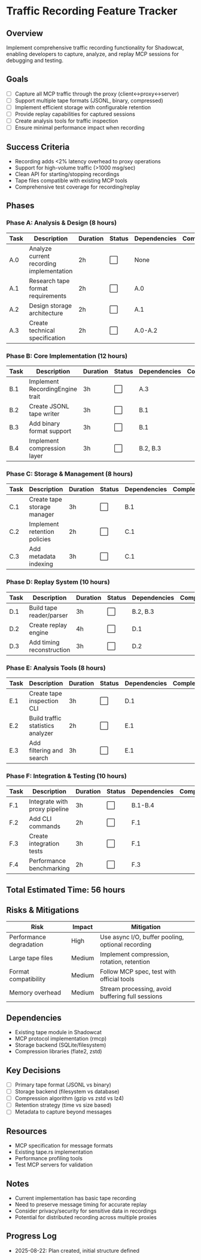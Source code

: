 # Traffic Recording Feature Tracker

## Overview
Implement comprehensive traffic recording functionality for Shadowcat, enabling developers to capture, analyze, and replay MCP sessions for debugging and testing.

## Goals
- [ ] Capture all MCP traffic through the proxy (client↔proxy↔server)
- [ ] Support multiple tape formats (JSONL, binary, compressed)
- [ ] Implement efficient storage with configurable retention
- [ ] Provide replay capabilities for captured sessions
- [ ] Create analysis tools for traffic inspection
- [ ] Ensure minimal performance impact when recording

## Success Criteria
- Recording adds <2% latency overhead to proxy operations
- Support for high-volume traffic (>1000 msg/sec)
- Clean API for starting/stopping recordings
- Tape files compatible with existing MCP tools
- Comprehensive test coverage for recording/replay

## Phases

### Phase A: Analysis & Design (8 hours)
| Task | Description | Duration | Status | Dependencies | Completed |
|------|-------------|----------|--------|--------------|-----------|
| A.0 | Analyze current recording implementation | 2h | ⬜ | None | |
| A.1 | Research tape format requirements | 2h | ⬜ | A.0 | |
| A.2 | Design storage architecture | 2h | ⬜ | A.1 | |
| A.3 | Create technical specification | 2h | ⬜ | A.0-A.2 | |

### Phase B: Core Implementation (12 hours)
| Task | Description | Duration | Status | Dependencies | Completed |
|------|-------------|----------|--------|--------------|-----------|
| B.1 | Implement RecordingEngine trait | 3h | ⬜ | A.3 | |
| B.2 | Create JSONL tape writer | 3h | ⬜ | B.1 | |
| B.3 | Add binary format support | 3h | ⬜ | B.1 | |
| B.4 | Implement compression layer | 3h | ⬜ | B.2, B.3 | |

### Phase C: Storage & Management (8 hours)
| Task | Description | Duration | Status | Dependencies | Completed |
|------|-------------|----------|--------|--------------|-----------|
| C.1 | Create tape storage manager | 3h | ⬜ | B.1 | |
| C.2 | Implement retention policies | 2h | ⬜ | C.1 | |
| C.3 | Add metadata indexing | 3h | ⬜ | C.1 | |

### Phase D: Replay System (10 hours)
| Task | Description | Duration | Status | Dependencies | Completed |
|------|-------------|----------|--------|--------------|-----------|
| D.1 | Build tape reader/parser | 3h | ⬜ | B.2, B.3 | |
| D.2 | Create replay engine | 4h | ⬜ | D.1 | |
| D.3 | Add timing reconstruction | 3h | ⬜ | D.2 | |

### Phase E: Analysis Tools (8 hours)
| Task | Description | Duration | Status | Dependencies | Completed |
|------|-------------|----------|--------|--------------|-----------|
| E.1 | Create tape inspection CLI | 3h | ⬜ | D.1 | |
| E.2 | Build traffic statistics analyzer | 2h | ⬜ | E.1 | |
| E.3 | Add filtering and search | 3h | ⬜ | E.1 | |

### Phase F: Integration & Testing (10 hours)
| Task | Description | Duration | Status | Dependencies | Completed |
|------|-------------|----------|--------|--------------|-----------|
| F.1 | Integrate with proxy pipeline | 3h | ⬜ | B.1-B.4 | |
| F.2 | Add CLI commands | 2h | ⬜ | F.1 | |
| F.3 | Create integration tests | 3h | ⬜ | F.1 | |
| F.4 | Performance benchmarking | 2h | ⬜ | F.3 | |

## Total Estimated Time: 56 hours

## Risks & Mitigations
| Risk | Impact | Mitigation |
|------|--------|------------|
| Performance degradation | High | Use async I/O, buffer pooling, optional recording |
| Large tape files | Medium | Implement compression, rotation, retention |
| Format compatibility | Medium | Follow MCP spec, test with official tools |
| Memory overhead | Medium | Stream processing, avoid buffering full sessions |

## Dependencies
- Existing tape module in Shadowcat
- MCP protocol implementation (rmcp)
- Storage backend (SQLite/filesystem)
- Compression libraries (flate2, zstd)

## Key Decisions
- [ ] Primary tape format (JSONL vs binary)
- [ ] Storage backend (filesystem vs database)
- [ ] Compression algorithm (gzip vs zstd vs lz4)
- [ ] Retention strategy (time vs size based)
- [ ] Metadata to capture beyond messages

## Resources
- MCP specification for message formats
- Existing tape.rs implementation
- Performance profiling tools
- Test MCP servers for validation

## Notes
- Current implementation has basic tape recording
- Need to preserve message timing for accurate replay
- Consider privacy/security for sensitive data in recordings
- Potential for distributed recording across multiple proxies

## Progress Log
- 2025-08-22: Plan created, initial structure defined